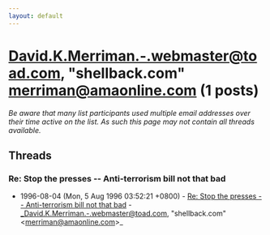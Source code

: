 ```yaml
---
layout: default
---
```


# David.K.Merriman.-.webmaster@toad.com,       "shellback.com" <merriman@amaonline.com> (1 posts)

_Be aware that many list participants used multiple email addresses over their time active on the list. As such this page may not contain all threads available._

## Threads

### Re: Stop the presses -- Anti-terrorism bill not that bad
+ 1996-08-04 (Mon, 5 Aug 1996 03:52:21 +0800) - [Re: Stop the presses -- Anti-terrorism bill not that bad](/archive/1996/08/2d8fa893bfb21e13d601a4f6e225582f444863f7bd5155c93b772de918eccd74) - _David.K.Merriman.-.webmaster@toad.com,       "shellback.com" \<merriman@amaonline.com\>_

